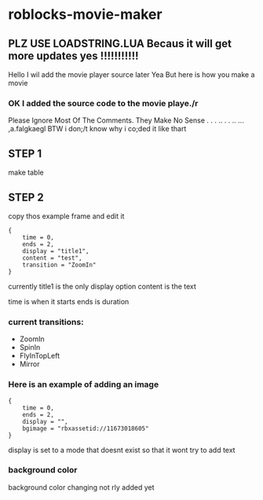 # roblocks-movie-maker

## PLZ USE LOADSTRING.LUA Becaus it will get more updates yes !!!!!!!!!!!

Hello
I wil add the movie player source later Yea
But here is how you make a movie

### OK I added the source code to the movie playe./r
Please Ignore Most Of The Comments. They Make No Sense . . . .. . . .. ... ,a.falgkaegl BTW i don;/t know why i co;ded it like thart


## STEP 1

make table

## STEP 2

copy thos example frame and edit it

```
{
	time = 0,
	ends = 2,
	display = "title1",
	content = "test",
	transition = "ZoomIn"
}
```

currently title1 is the only display option
content is the text

time is when it starts
ends is duration

### current transitions:
* ZoomIn
* SpinIn
* FlyInTopLeft
* Mirror

### Here is an example of adding an image

```
{
	time = 0,
	ends = 2,
	display = "",
	bgimage = "rbxassetid://11673018605"
}
```

display is set to a mode that doesnt exist so that it wont try to add text

### background color
background color changing not rly added yet
